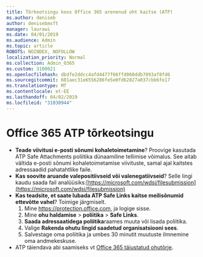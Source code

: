 ```yaml
---
title: Tõrkeotsingu koos Office 365 arenenud oht kaitse (ATP)
ms.author: deniseb
author: denisebmsft
manager: laurawi
ms.date: 04/01/2019
ms.audience: Admin
ms.topic: article
ROBOTS: NOINDEX, NOFOLLOW
localization_priority: Normal
ms.collection: Admin_O365
ms.custom: 3100021
ms.openlocfilehash: dbdfe2ddcc4afd4477f66ffd060ddb7093af8fd6
ms.sourcegitcommit: 601aec31e6556286fe5e0fd62827a037cbb6fe17
ms.translationtype: MT
ms.contentlocale: et-EE
ms.lasthandoff: 04/02/2019
ms.locfileid: "31030944"
---
```

# <a name="troubleshoot-issues-with-office-365-atp"></a>Office 365 ATP tõrkeotsingu

- **Teade viivitusi e-posti sõnumi kohaletoimetamine**? Proovige kasutada ATP Safe Attachments poliitika dünaamiline tellimise võimalus. See aitab vältida e-posti sõnumi kohaletoimetamise viivituste, samal ajal kaitstes adressaadid pahatahtlike faile.
- **Kas soovite aruande valepositiivseid või valenegatiivseid**? Selle lingi kaudu saada fail analüüsiks:[https://microsoft.com/wdsi/filesubmission](https://microsoft.com/wdsi/filesubmission)
- **Kas teadsite, et saate lubada ATP Safe Links kaitse meilisõnumid ettevõtte vahel**? Toimige järgmiselt.
    1. Mine https://protection.office.com, ja logige sisse.
    2. Mine **ohu haldamise** > **poliitika** > **Safe Links**.
    3. **Saada adressaatidega poliitika**raames muuta või lisada poliitika.
    4. Valige **Rakenda ohutu lingid saadetud organisatsiooni sees**.
    5. Salvestage oma poliitika ja umbes 30 minutit muutuste ilmnemine oma andmekeskuse.
- ATP täiendava abi saamiseks vt [Office 365 täiustatud ohutõrje](https://docs.microsoft.com/office365/securitycompliance/office-365-atp).